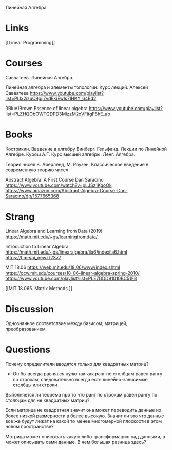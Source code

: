 
Линейная Алгебра

# Links

[[Linear Programming]]

# Courses

Савватеев. Линейная Алгебра.

Линейная алгебра и элементы топологии. Курс лекций. Алексей Савватеев
https://www.youtube.com/playlist?list=PLlx2izuC9gji7vdEkiEwIs7IHKY_64Ed2

3Blue1Brown
Essence of linear algebra
https://www.youtube.com/playlist?list=PLZHQObOWTQDPD3MizzM2xVFitgF8hE_ab

# Books

Кострикин. Введение в алгебру
Винберг.
Гельфанд. Лекции по Линейной Алгебре.
Курош А.Г. Курс высшей алгебры.
Ленг. Алгебра.

Теория чисел
К. Айерленд, М. Роузен, Классическое введение в современную теорию чисел

Abstract Algebra: A First Course
Dan Saracino
https://www.youtube.com/watch?v=pLJSz1KgoOk
https://www.amazon.com/Abstract-Algebra-Course-Dan-Saracino/dp/1577665368


# Strang

Linear Algebra and Learning from Data (2019)
https://math.mit.edu/~gs/learningfromdata/

Introduction to Linear Algebra
https://math.mit.edu/~gs/linearalgebra/ila6/indexila6.html
https://t.me/ai_newz/2377

MIT 18.06
https://web.mit.edu/18.06/www/index.shtml
https://ocw.mit.edu/courses/18-06-linear-algebra-spring-2010/
https://www.youtube.com/playlist?list=PLE7DDD91010BC51F8

[[MIT 18.065. Matrix Methods.]]

# Discussion

Однозначное соответствие между базисом, матрицей, преобразованием.

# Questions

Почему определители вводятся только для квадратных матриц?
- Он бы всегда равнялся нулю так как ранг по столбцам равен рангу по строкам, следовательно всегда есть линейно-зависимые столбцы или строки.

Выполняется ли теорема про то что ранг по строкам равен рангу по столбцам для не квадратных матриц?

Если матрица не квадратная значит она может переводить данные из более низкой размерности в более высокую. Значит ли это что данные все же будут лежат на какой то менее многомерной плоскости в этом новом пространстве?

Матрица может описывать какую либо трансформацию над данными, а может описывать сами данные. В чем большая разница здесь?
